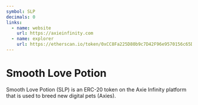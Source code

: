```yaml
---
symbol: SLP
decimals: 0
links:
  - name: website
    url: https://axieinfinity.com
  - name: explorer
    url: https://etherscan.io/token/0xCC8Fa225D80b9c7D42F96e9570156c65D6cAAa25
---
```


# Smooth Love Potion

Smooth Love Potion (SLP) is an ERC-20 token on the Axie Infinity platform that is used to breed new digital pets (Axies).
